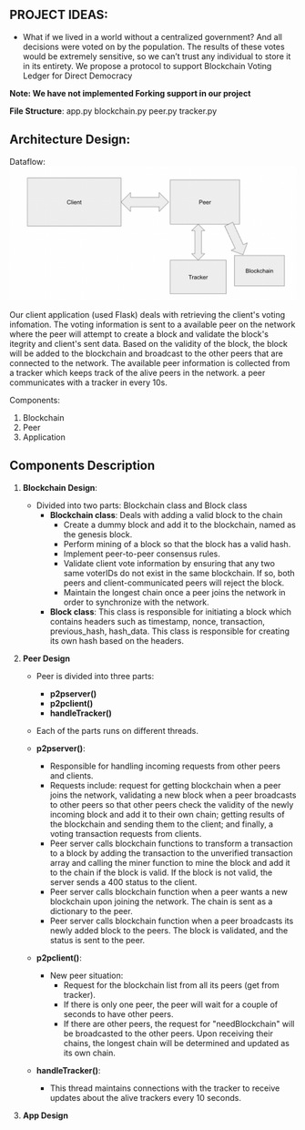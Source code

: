 ## PROJECT IDEAS:

- What if we lived in a world without a centralized government? And all decisions were voted on by the population. The results of these votes would be extremely sensitive, so we can’t trust any individual to store it in its entirety. We propose a protocol to support Blockchain Voting Ledger for Direct Democracy



<b>Note: We have not implemented Forking support in our project</b>

 **File Structure**:
 app.py
 blockchain.py
 peer.py
 tracker.py

## Architecture Design:

Dataflow: 
         ![diagram](static/img/diagram.png)


Our client application (used Flask) deals with retrieving the client's voting infomation. The voting information is sent to a available peer on the network where the peer will attempt to create a block and validate the block's itegrity and client's sent data. Based on the validity of the block, the block will be added to the blockchain and broadcast to the other peers that are connected to the network. The available peer information is collected from a tracker which keeps track of the alive peers in the network. a peer communicates with a tracker in every 10s. 

Components:
   1. Blockchain
   2. Peer
   3. Application
    

## Components Description

1. **Blockchain Design**:
    - Divided into two parts: Blockchain class and Block class
        - **Blockchain class**: Deals with adding a valid block to the chain
            - Create a dummy block and add it to the blockchain, named as the genesis block.
            - Perform mining of a block so that the block has a valid hash.
            - Implement peer-to-peer consensus rules.
            - Validate client vote information by ensuring that any two same voterIDs do not exist in the same blockchain. If so, both peers and client-communicated peers will reject the block.
            - Maintain the longest chain once a peer joins the network in order to synchronize with the network.
        - **Block class**: This class is responsible for initiating a block which contains headers such as timestamp, nonce, transaction, previous_hash, hash_data. This class is responsible for creating its own hash based on the headers. 
    

2. **Peer Design**
    - Peer is divided into three parts:
        - **p2pserver()**
        - **p2pclient()**
        - **handleTracker()**
    - Each of the parts runs on different threads. 
    - **p2pserver()**:
        - Responsible for handling incoming requests from other peers and clients.
        - Requests include: request for getting blockchain when a peer joins the network, validating a new block when a peer broadcasts to other peers so that other peers check the validity of the newly incoming block and add it to their own chain; getting results of the blockchain and sending them to the client; and finally, a voting transaction requests from clients.
        - Peer server calls blockchain functions to transform a transaction to a block by adding the transaction to the unverified transaction array and calling the miner function to mine the block and add it to the chain if the block is valid. If the block is not valid, the server sends a 400 status to the client.
        - Peer server calls blockchain function when a peer wants a new blockchain upon joining the network. The chain is sent as a dictionary to the peer.
        - Peer server calls blockchain function when a peer broadcasts its newly added block to the peers. The block is validated, and the status is sent to the peer.
     
     - **p2pclient()**:
        - New peer situation:
            - Request for the blockchain list from all its peers (get from tracker).
            - If there is only one peer, the peer will wait for a couple of seconds to have other peers.
            - If there are other peers, the request for "needBlockchain" will be broadcasted to the other peers. Upon receiving their chains, the longest chain will be determined and updated as its own chain.

    - **handleTracker()**:
        - This thread maintains connections with the tracker to receive updates about the alive trackers every 10 seconds.
3. **App Design**


            
